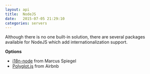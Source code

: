 ```yaml
---
layout: api
title:  NodeJS
date:   2015-07-05 21:29:10
categories: servers
---
```


Although there is no one built-in solution, there are several packages available for NodeJS which add internationalization support.

**Options**

* [i18n-node](https://github.com/mashpie/i18n-node) from Marcus Spiegel
* [Polyglot.js](http://airbnb.io/polyglot.js/) from Airbnb
